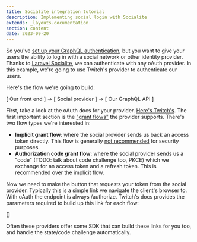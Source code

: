 ```yaml
---
title: Socialite integration tutorial
description: Implementing social login with Socialite
extends: _layouts.documentation
section: content
date: 2023-09-20
---
```


So you've [set up your GraphQL authentication](/tutorials/getting-started/), but you want to give your users the ability to log in with a social network or other identity provider. Thanks to [Laravel Socialite](https://laravel.com/docs/socialite), we can authenticate with any oAuth provider. In this example, we're going to use Twitch's provider to authenticate our users.

Here's the flow we're going to build:

[ Our front end ] -> [ Social provider ] -> [ Our GraphQL API ]


First, take a look at the oAuth docs for your provider. [Here's Twitch's](https://dev.twitch.tv/docs/authentication/getting-tokens-oauth/). The first important section is the ["grant flows"](https://datatracker.ietf.org/doc/html/rfc6749#section-1.2) the provider supports. There's two flow types we're interested in:

* **Implicit grant flow**: where the social provider sends us back an access token directly. This flow is generally [not recommended](https://datatracker.ietf.org/doc/html/draft-ietf-oauth-security-topics#name-implicit-grant) for security purposes.
* **Authorization code grant flow**: where the social provider sends us a "code" (TODO: talk about code challenge too, PKCE) which we exchange for an access token and a refresh token. This is recommended over the implicit flow.

Now we need to make the button that requests your token from the social provider. Typically this is a simple link we navigate the client's browser to. With oAuth the endpoint is always /authorize. Twitch's docs provides the parameters required to build up this link for each flow:

[]

Often these providers offer some SDK that can build these links for you too, and handle the state/code challenge automatically.
